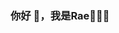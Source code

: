 ### 你好 👋，我是Rae👩🏻‍💻

<!--
**rayyangcoding/rayyangcoding** is a ✨ _special_ ✨ repository because its `README.md` (this file) appears on your GitHub profile.
Here are some ideas to get you started:
- 🔭 I’m currently working on ...
- 🌱 I’m currently learning ...
- 👯 I’m looking to collaborate on ...
- 🤔 I’m looking for help with ...
- 💬 Ask me about ...
- 📫 How to reach me: ...
- 😄 Pronouns: ...
- ⚡ Fun fact: ...



- 🎓  Graduated from XTU with a major in Industrial Design  毕业于湘潭大学工业设计专业 

- 🌱  A fullstack coder in future  未来打算往全栈开发发展 
-->
